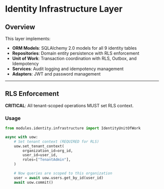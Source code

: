 # Identity Infrastructure Layer

## Overview

This layer implements:
- **ORM Models**: SQLAlchemy 2.0 models for all 9 identity tables
- **Repositories**: Domain entity persistence with RLS enforcement
- **Unit of Work**: Transaction coordination with RLS, Outbox, and Idempotency
- **Services**: Audit logging and idempotency management
- **Adapters**: JWT and password management

---

## RLS Enforcement

**CRITICAL**: All tenant-scoped operations MUST set RLS context.

### Usage
```python
from modules.identity.infrastructure import IdentityUnitOfWork

async with uow:
    # Set tenant context (REQUIRED for RLS)
    uow.set_tenant_context(
        organization_id=org_id,
        user_id=user_id,
        roles=["TenantAdmin"],
    )
    
    # Now queries are scoped to this organization
    user = await uow.users.get_by_id(user_id)
    await uow.commit()